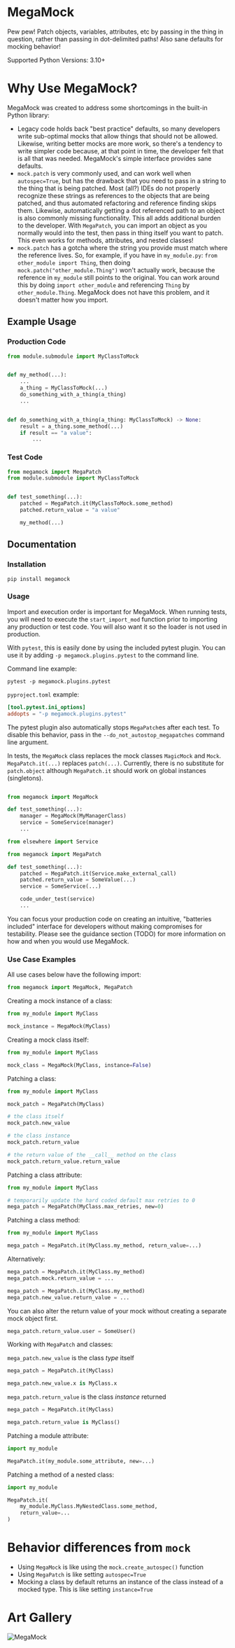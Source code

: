 # MegaMock

Pew pew! Patch objects, variables, attributes, etc by passing in the thing in question, rather than passing in dot-delimited paths!
Also sane defaults for mocking behavior!

Supported Python Versions: 3.10+

# Why Use MegaMock?
MegaMock was created to address some shortcomings in the built-in Python library:
- Legacy code holds back "best practice" defaults, so many developers write sub-optimal mocks
  that allow things that should not be allowed. Likewise, writing better mocks are more work,
  so there's a tendency to write simpler code because, at that point in time, the developer
  felt that is all that was needed. MegaMock's simple interface provides sane defaults.
- `mock.patch` is very commonly used, and can work well when `autospec=True`, but has the drawback that
  you need to pass in a string to the thing that is being patched. Most (all?) IDEs do not properly
  recognize these strings as references to the objects that are being patched, and thus automated
  refactoring and reference finding skips them. Likewise, automatically getting a dot referenced path
  to an object is also commonly missing functionality. This all adds additional burden to the developer.
  With `MegaPatch`, you can import an object as you normally would into the test, then pass in thing
  itself you want to patch. This even works for methods, attributes, and nested classes!
- `mock.patch` has a gotcha where the string you provide must match where the reference lives.
  So, for example, if you have in `my_module.py`: `from other_module import Thing`, then doing
  `mock.patch("other_module.Thing")` won't actually work, because the reference in `my_module` still
  points to the original. You can work around this by doing `import other_module` and referencing `Thing`
  by `other_module.Thing`. MegaMock does not have this problem, and it doesn't matter how you import.

## Example Usage

### Production Code
```python
from module.submodule import MyClassToMock


def my_method(...):
    ...
    a_thing = MyClassToMock(...)
    do_something_with_a_thing(a_thing)
    ...


def do_something_with_a_thing(a_thing: MyClassToMock) -> None:
    result = a_thing.some_method(...)
    if result == "a value":
        ...
```

### Test Code
```python
from megamock import MegaPatch
from module.submodule import MyClassToMock


def test_something(...):
    patched = MegaPatch.it(MyClassToMock.some_method)
    patched.return_value = "a value"

    my_method(...)
```

## Documentation

### Installation

`pip install megamock`

### Usage

Import and execution order is important for MegaMock. When running tests, you will need to execute the `start_import_mod`
function prior to importing any production or test code. You will also want it so the loader is not used in production.

With `pytest`, this is easily done by using the included pytest plugin. You can use it by adding `-p megamock.plugins.pytest`
to the command line.

Command line example:
```
pytest -p megamock.plugins.pytest
```

`pyproject.toml` example:
```toml
[tool.pytest.ini_options]
addopts = "-p megamock.plugins.pytest"
```

The pytest plugin also automatically stops `MegaPatch`es after each test. To disable this behavior, pass in the `--do_not_autostop_megapatches`
command line argument.

In tests, the `MegaMock` class replaces the mock classes `MagicMock` and `Mock`. `MegaPatch.it(...)` replaces `patch(...)`.
Currently, there is no substitute for `patch.object` although `MegaPatch.it` should work on global instances (singletons).

```python

from megamock import MegaMock

def test_something(...):
    manager = MegaMock(MyManagerClass)
    service = SomeService(manager)
    ...
```

```python
from elsewhere import Service

from megamock import MegaPatch

def test_something(...):
    patched = MegaPatch.it(Service.make_external_call)
    patched.return_value = SomeValue(...)
    service = SomeService(...)

    code_under_test(service)
    ...
```

You can focus your production code on creating an intuitive, "batteries included" interface for developers
without making compromises for testability.
Please see the guidance section (TODO) for more information on how and when you would use MegaMock.

### Use Case Examples

All use cases below have the following import:

```python
from megamock import MegaMock, MegaPatch
```

Creating a mock instance of a class:

```python
from my_module import MyClass

mock_instance = MegaMock(MyClass)
```

Creating a mock class itself:

```python
from my_module import MyClass

mock_class = MegaMock(MyClass, instance=False)
```

Patching a class:

```python
from my_module import MyClass

mock_patch = MegaPatch(MyClass)

# the class itself
mock_patch.new_value

# the class instance
mock_patch.return_value

# the return value of the __call__ method on the class
mock_patch.return_value.return_value
```

Patching a class attribute:

```python
from my_module import MyClass

# temporarily update the hard coded default max retries to 0
mega_patch = MegaPatch(MyClass.max_retries, new=0)
```

Patching a class method:

```python
from my_module import MyClass

mega_patch = MegaPatch.it(MyClass.my_method, return_value=...)
```

Alternatively:
```python
mega_patch = MegaPatch.it(MyClass.my_method)
mega_patch.mock.return_value = ...
```

```python
mega_patch = MegaPatch.it(MyClass.my_method)
mega_patch.new_value.return_value = ...
```

You can also alter the return value of your mock without creating a separate mock object first.

```python
mega_patch.return_value.user = SomeUser()
```

Working with `MegaPatch` and classes:

`mega_patch.new_value` is the class _type_ itself

```python
mega_patch = MegaPatch.it(MyClass)

mega_patch.new_value.x is MyClass.x
```

`mega_patch.return_value` is the class _instance_ returned

```python
mega_patch = MegaPatch.it(MyClass)

mega_patch.return_value is MyClass()
```

Patching a module attribute:

```python
import my_module

MegaPatch.it(my_module.some_attribute, new=...)
```

Patching a method of a nested class:

```python
import my_module

MegaPatch.it(
    my_module.MyClass.MyNestedClass.some_method,
    return_value=...
)
```

# Behavior differences from `mock`
- Using `MegaMock` is like using the `mock.create_autospec()` function
- Using `MegaPatch` is like setting `autospec=True`
- Mocking a class by default returns an instance of the class instead of a mocked type. This is like setting `instance=True`

# Art Gallery

![MegaMock](docs/img/megamock-cropped.png)
